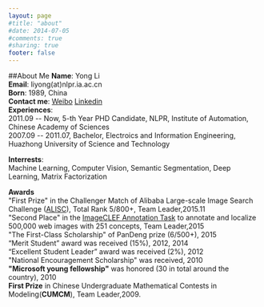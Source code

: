 ```yaml
---
layout: page
#title: "about"
#date: 2014-07-05
#comments: true
#sharing: true
footer: false
---
```

##About Me
**Name**:       Yong Li  
**Email**:	liyong(at)nlpr.ia.ac.cn  
**Born**:       1989, China  
**Contact me**: [Weibo](http://weibo.com/liyong3forever) [Linkedin](https://cn.linkedin.com/in/foreverlee)   
**Experiences**:  
2011.09 -- Now, 5-th Year PHD Candidate, NLPR, Institute of Automation, Chinese Academy of Sciences  
2007.09 -- 2011.07, Bachelor, Electroics and Information Engineering, Huazhong University of Science and Technology  

**Interrests**:  
Machine Learning, Computer Vision, Semantic Segmentation, Deep Learning, Matrix Factorization  

**Awards**  
"First Prize" in the Challenger Match of Alibaba Large-scale Image Search Challenge ([ALISC](http://alisc.aliyun.com/final)), Total Rank 5/800+, Team Leader,2015.11  
"Second Place" in the [ImageCLEF Annotation Task](http://imageclef.org/2015/annotation) to annotate and localize 500,000 web images with 251 concepts, Team Leader,2015      
"The First-Class Scholarship" of PanDeng prize (6/500+), 2015     
“Merit Student” award was received (15%), 2012, 2014  
“Excellent Student Leader” award was received (2%), 2012  
"National Encouragement Scholarship" was received, 2010  
**"Microsoft young fellowship"** was honored (30 in total around the country), 2010  
**First Prize** in Chinese Undergraduate Mathematical Contests in Modeling(**CUMCM**), Team Leader,2009.
